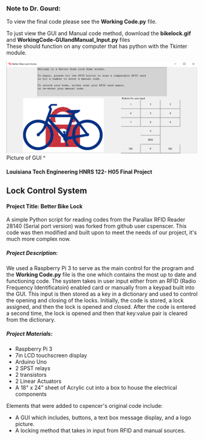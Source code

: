 ### Note to Dr. Gourd:
To view the final code please see the <b>Working Code.py</b> file.  
  
To just view the GUI and Manual code method, download the <b>bikelock.gif</b> and <b>WorkingCode-GUIandManual_Input.py</b> files   
These should function on any computer that has python with the Tkinter module.   
  
![Alt text](GUI_Home_example.PNG)
Picture of GUI ^


#### Louisiana Tech Engineering HNRS 122- H05 Final Project
## Lock Control System 
#### Project Title: Better Bike Lock   

A simple Python script for reading codes from the Parallax RFID Reader 28140 (Serial port version) was forked from github user cspenscer.
This code was then modified and built upon to meet the needs of our project, it's much more complex now. 

##### Project Description: 
We used a Raspberry Pi 3 to serve as the main control for the program and the <b>Working Code.py</b> file is the one which contains the most up to date and functioning code. The system takes in user input either from an RFID (Radio Frequency Identificatoin) enabled card or manually from a keypad built into the GUI. This input is then stored as a key in a dictionary and used to control the opening and closing of the locks. Initially, the code is stored, a lock assigned, and then the lock is opened and closed. After the code is entered a second time, the lock is opened and then that key:value pair is cleared from the dictionary. 

##### Project Materials: 
  * Raspberry Pi 3
  * 7in LCD touchscreen display
  * Arduino Uno
  * 2 SPST relays
  * 2 transistors
  * 2 Linear Actuators 
  * A 18" x 24" sheet of Acrylic cut into a box to house the electrical components

Elements that were added to cspencer's original code include: 

* A GUI which includes, buttons, a text box message display, and a logo picture. 
* A locking method that takes in input from RFID and manual sources.
